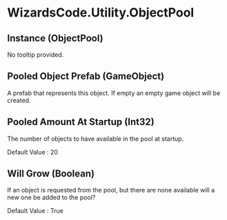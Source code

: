 # WizardsCode.Utility.ObjectPool

## Instance (ObjectPool)

No tooltip provided.


## Pooled Object Prefab (GameObject)

A prefab that represents this object. If empty an empty game object will be created.


## Pooled Amount At Startup (Int32)

The number of objects to have available in the pool at startup.

Default Value     : 20


## Will Grow (Boolean)

If an object is requested from the pool, but there are none available will a new one be added to the pool?

Default Value     : True

